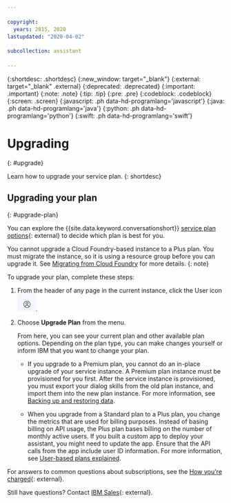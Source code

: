 ```yaml
---

copyright:
  years: 2015, 2020
lastupdated: "2020-04-02"

subcollection: assistant

---
```


{:shortdesc: .shortdesc}
{:new_window: target="_blank"}
{:external: target="_blank" .external}
{:deprecated: .deprecated}
{:important: .important}
{:note: .note}
{:tip: .tip}
{:pre: .pre}
{:codeblock: .codeblock}
{:screen: .screen}
{:javascript: .ph data-hd-programlang='javascript'}
{:java: .ph data-hd-programlang='java'}
{:python: .ph data-hd-programlang='python'}
{:swift: .ph data-hd-programlang='swift'}

# Upgrading
{: #upgrade}

Learn how to upgrade your service plan.
{: shortdesc}

## Upgrading your plan
{: #upgrade-plan}

You can explore the {{site.data.keyword.conversationshort}} [service plan options](https://www.ibm.com/cloud/watson-assistant/pricing/){: external} to decide which plan is best for you.

You cannot upgrade a Cloud Foundry-based instance to a Plus plan. You must migrate the instance, so it is using a resource group before you can upgrade it. See [Migrating from Cloud Foundry](/docs/watson?topic=watson-migrate) for more details.
{: note}

To upgrade your plan, complete these steps:

1. From the header of any page in the current instance, click the User icon ![user icon](images/user-icon.png).
1.  Choose **Upgrade Plan** from the menu.

    From here, you can see your current plan and other available plan options. Depending on the plan type, you can make changes yourself or inform IBM that you want to change your plan.

    - If you upgrade to a Premium plan, you cannot do an in-place upgrade of your service instance. A Premium plan instance must be provisioned for you first. After the service instance is provisioned, you must export your dialog skills from the old plan instance, and import them into the new plan instance. For more information, see [Backing up and restoring data](/docs/assistant?topic=assistant-backup).

    - When you upgrade from a Standard plan to a Plus plan, you change the metrics that are used for billing purposes. Instead of basing billing on API usage, the Plus plan bases billing on the number of monthly active users. If you built a custom app to deploy your assistant, you might need to update the app. Ensure that the API calls from the app include user ID information. For more information, see [User-based plans explained](/docs/assistant?topic=assistant-services-information#services-information-user-based-plans).

For answers to common questions about subscriptions, see the [How you're charged](/docs/billing-usage?topic=billing-usage-charges){: external}.

Still have questions? Contact [IBM Sales](https://www.ibm.com/account/reg/us-en/subscribe?formid=urx-20970){: external}.
